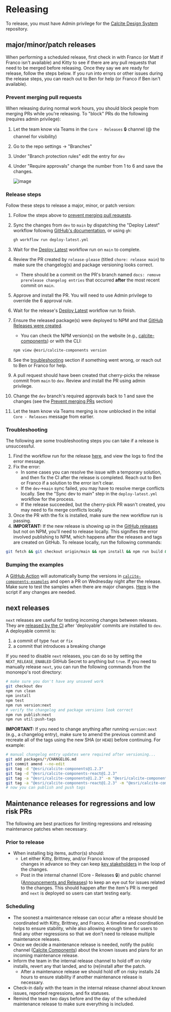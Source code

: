 # Releasing

To release, you must have Admin privilege for the [Calcite Design System](https://github.com/Esri/calcite-design-system) repository.

## major/minor/patch releases

When performing a scheduled release, first check in with Franco (or Matt if Franco isn't available) and Kitty to see if there are any pull requests that need to be merged before releasing. Once they say we are ready for release, follow the steps below. If you run into errors or other issues during the release steps, you can reach out to Ben for help (or Franco if Ben isn't available).

### Prevent merging pull requests

When releasing during normal work hours, you should block people from merging PRs while you're releasing. To "block" PRs do the following (requires admin privilege):

1. Let the team know via Teams in the `Core - Releases` 🔒 channel (@ the channel for visibility)
1. Go to the repo settings -> "Branches"
1. Under "Branch protection rules" edit the entry for `dev`
1. Under "Require approvals" change the number from 1 to 6 and save the changes.

   ![image](https://user-images.githubusercontent.com/10986395/167955616-c796d1ff-5c1a-4332-a6d5-5288f9d20992.png)

### Release steps

Follow these steps to release a major, minor, or patch version:

1. Follow the steps above to [prevent merging pull requests](#prevent-merging-pull-requests).
1. Sync the changes from `dev` to `main` by dispatching the "Deploy Latest" workflow following [GitHub's documentation](https://docs.github.com/en/actions/using-workflows/manually-running-a-workflow), or using `gh`:

   ```sh
   gh workflow run deploy-latest.yml
   ```

1. Wait for the [Deploy Latest](https://github.com/Esri/calcite-design-system/actions/workflows/deploy-latest.yml) workflow run on `main` to complete.
1. Review the PR created by `release-please` (titled `chore: release main`) to make sure the changelog(s) and package versioning looks correct.
   - There should be a commit on the PR's branch named `docs: remove prerelease changelog entries` that occurred **after** the most recent commit on `main`.
1. Approve and install the PR. You will need to use Admin privilege to override the 6 approval rule.
1. Wait for the release's [Deploy Latest](https://github.com/Esri/calcite-design-system/actions/workflows/deploy-latest.yml) workflow run to finish.
1. Ensure the released package(s) were deployed to NPM and that [GitHub Releases were created](https://github.com/Esri/calcite-design-system/releases).

   - You can check the NPM version(s) on the website (e.g., [calcite-components](https://www.npmjs.com/package/@esri/calcite-components?activeTab=versions)) or with the CLI:

   ```sh
   npm view @esri/calcite-components version
   ```

1. See the [troubleshooting](#troubleshooting) section if something went wrong, or reach out to Ben or Franco for help.
1. A pull request should have been created that cherry-picks the release commit from `main` to `dev`. Review and install the PR using admin privilege.
1. Change the `dev` branch's required approvals back to 1 and save the changes (see the [Prevent merging PRs](#prevent-merging-pull-requests) section)
1. Let the team know via Teams merging is now unblocked in the initial `Core - Releases` message from earlier.

### Troubleshooting

The following are some troubleshooting steps you can take if a release is unsuccessful.

1. Find the workflow run for the release [here](https://github.com/Esri/calcite-design-system/actions/workflows/deploy-latest.yml), and view the logs to find the error message.
1. Fix the error:
   - In some cases you can resolve the issue with a temporary solution, and then fix the CI after the release is completed. Reach out to Ben or Franco if a solution to the error isn't clear.
   - If the `dev`->`main` sync failed, you may have to resolve merge conflicts locally. See the "Sync dev to main" step in the `deploy-latest.yml` workflow for the process.
   - If the release succeeded, but the cherry-pick PR wasn't created, you may need to fix merge conflicts locally.
1. Once the PR with the fix is installed, make sure the new workflow run is passing.
1. **IMPORTANT:** If the new release is showing up in the [GitHub releases](https://github.com/Esri/calcite-design-system/releases) but not on NPM, you'll need to release locally. This signifies the error involved publishing to NPM, which happens after the releases and tags are created on GitHub. To release locally, run the following commands:

```sh
git fetch && git checkout origin/main && npm install && npm run build && npm test && npm run publish:latest
```

### Bumping the examples

A [GitHub Action](https://github.com/Esri/calcite-components-examples/blob/master/.github/workflows/bump-examples.yml) will automatically bump the versions in [`calcite-components-examples`](https://github.com/Esri/calcite-components-examples) and open a PR on Wednesday night after the release. Make sure to test the samples when there are major changes. [Here](https://github.com/Esri/calcite-components-examples/blob/master/.github/scripts/bump-examples.js) is the script if any changes are needed.

## next releases

`next` releases are useful for testing incoming changes between releases. They are [released by the CI](./monorepo.md#ci-for-next-releases) after 'deployable' commits are installed to `dev`. A deployable commit is:

1. a commit of type `feat` or `fix`
1. a commit that introduces a breaking change

If you need to disable `next` releases, you can do so by setting the `NEXT_RELEASE_ENABLED` GitHub Secret to anything but `true`. If you need to manually release `next`, you can run the following commands from the monorepo's root directory:

```sh
# make sure you don't have any unsaved work
git checkout dev
npm run clean
npm install
npm test
npm run version:next
# verify the changelog and package versions look correct
npm run publish:next
npm run util:push-tags
```

**IMPORTANT:** If you need to change anything after running `version:next` (e.g., a changelog entry), make sure to amend the previous commit and recreate all of the tags using the new SHA (or `HEAD`) before continuing. For example:

```sh
# manual changelog entry updates were required after versioning...
git add packages/*/CHANGELOG.md
git commit amend --no-edit
git tag -d "@esri/calcite-components@1.2.3"
git tag -d "@esri/calcite-components-react@1.2.3"
git tag -a "@esri/calcite-components@1.2.3" -m "@esri/calcite-components@1.2.3" HEAD
git tag -a "@esri/calcite-components-react@1.2.3" -m "@esri/calcite-components-react@1.2.3" HEAD
# now you can publish and push tags
```

## Maintenance releases for regressions and low risk PRs

The following are best practices for limiting regressions and releasing maintenance patches when necessary.

### Prior to release

- When installing big items, author(s) should:
  - Let either Kitty, Brittney, and/or Franco know of the proposed changes in advance so they can keep [key stakeholders](https://confluencewikidev.esri.com/display/Calcite/Calcite+Stakeholders) in the loop of the changes.
  - Post in the internal channel (Core - Releases 🔒) and public channel ([Announcements and Releases](https://teams.microsoft.com/l/channel/19%3aa47484dba35c4e4e859b0857f4d103db%40thread.skype/Announcements%2520and%2520Releases?groupId=56fae21a-9407-4943-859f-a9bfcf0bbad3&tenantId=aee6e3c9-711e-4c7c-bd27-04f2307db20d)) to keep an eye out for issues related to the changes. This should happen after the item's PR is merged and `next` is deployed so users can start testing early.

### Scheduling

- The soonest a maintenance release can occur after a release should be coordinated with Kitty, Brittney, and Franco. A timeline and coordination helps to ensure stability, while also allowing enough time for users to find any other regressions so that we don't need to release multiple maintenance releases.
- Once we decide a maintenance release is needed, notify the public channel ([Calcite Components](https://teams.microsoft.com/l/channel/19%3afd15b51dacd24e70895ec1218a54ae06%40thread.skype/Calcite%2520Components?groupId=56fae21a-9407-4943-859f-a9bfcf0bbad3&tenantId=aee6e3c9-711e-4c7c-bd27-04f2307db20d)) about the known issues and plans for an incoming maintenance release.
- Inform the team in the internal release channel to hold off on risky installs, revert any that landed, and to (re)install after the patch.
  - After a maintenance release we should hold off on risky installs 24 hours to ensure stability if another maintenance release is necessary.
- Check-in daily with the team in the internal release channel about known issues, reported regressions, and fix statuses.
- Remind the team two days before and the day of the scheduled maintenance release to make sure everything is included.
